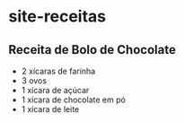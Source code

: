 # site-receitas
## Receita de Bolo de Chocolate
- 2 xícaras de farinha
- 3 ovos
- 1 xícara de açúcar
- 1 xícara de chocolate em pó
- 1 xícara de leite
